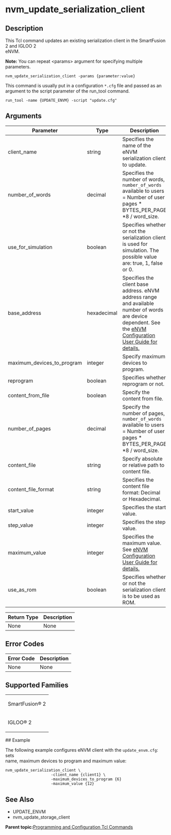 # nvm\_update\_serialization\_client

## Description

This Tcl command updates an existing serialization client in the SmartFusion 2 and IGLOO 2<br /> eNVM.

**Note:** You can repeat &lt;params&gt; argument for specifying multiple parameters.

```
nvm_update_serialization_client -params {parameter:value}
```

This command is usually put in a configuration `*.cfg` file and passed as an<br /> argument to the script parameter of the run\_tool command.

```
run_tool -name {UPDATE_ENVM} -script "update.cfg"
```

## Arguments

|Parameter|Type|Description|
|---------|----|-----------|
|client\_name|string|Specifies the name of the eNVM serialization client to update.|
|number\_of\_words|decimal|Specifies the number of words, `number_of_words` available to users = Number of user pages \* BYTES\_PER\_PAGE \*8 / word\_size.|
|use\_for\_simulation|boolean|Specifies whether or not the serialization client is used for simulation. The possible value are: true, 1, false or 0.|
|base\_address|hexadecimal|Specifies the client base address. eNVM address range and available number of words are device dependent. See the [eNVM Configuration User Guide for details.](https://coredocs.s3.amazonaws.com/Libero/SmartFusion2MSS/MSS_ENVM/sf2_mss_envm_config_ug_1.pdf)|
|maximum\_devices\_to\_program|integer|Specify maximum devices to program.|
|reprogram|boolean|Specifies whether reprogram or not.|
|content\_from\_file|boolean|Specify the content from file.|
|number\_of\_pages|decimal|Specify the number of pages, `number_of_words` available to users = Number of user pages \* BYTES\_PER\_PAGE \*8 / word\_size.|
|content\_file|string|Specify absolute or relative path to content file.|
|content\_file\_format|string|Specifies the content file format: Decimal or Hexadecimal.|
|start\_value|integer|Specifies the start value.|
|step\_value|integer|Specifies the step value.|
|maximum\_value|integer|Specifies the maximum value. See [eNVM Configuration User Guide for details.](https://coredocs.s3.amazonaws.com/Libero/SmartFusion2MSS/MSS_ENVM/sf2_mss_envm_config_ug_1.pdf)|
|use\_as\_rom|boolean|Specifies whether or not the serialization client is to be used as ROM.|

|Return Type|Description|
|-----------|-----------|
|None|None|

## Error Codes

|Error Code|Description|
|----------|-----------|
|None|None|

## Supported Families

<table id="GUID-B30EACD2-1724-4F6A-8601-5E8240F26AD1"><tbody><tr><td>

SmartFusion® 2

</td></tr><tr><td>

IGLOO® 2

</td></tr></tbody>
</table>## Example

The following example configures eNVM client with the `update_envm.cfg`: sets<br /> name, maximum devices to program and maximum value:

```
nvm_update_serialization_client \
                    -client_name {client1} \
                    -maximum_devices_to_program {6}
                    -maximum_value {12}
```

## See Also

-   UPDATE\_ENVM
-   nvm\_update\_storage\_client

**Parent topic:**[Programming and Configuration Tcl Commands](GUID-B021E93C-650D-42F1-B90A-AE43EE93E641.md)

